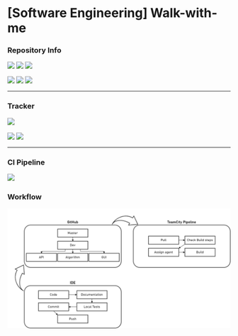 # [Software Engineering] Walk-with-me

### Repository Info
![](https://img.shields.io/badge/Website-In%20Work-red?style=for-the-badge&logo=React)
![](https://img.shields.io/badge/App-1.0-green?style=for-the-badge&logo=Android)
![](https://img.shields.io/badge/Backend-2.0-green?style=for-the-badge&logo=Java)

![](https://img.shields.io/badge/Build-Maven-purple?style=for-the-badge&logo=Apache%20Maven)
![](https://img.shields.io/badge/Deployment-Docker-blue?style=for-the-badge&logo=Docker)
![](https://img.shields.io/badge/Server-Ubuntu%2020.04%20LTS-orange?style=for-the-badge&logo=Ubuntu)
___
### Tracker
![](https://img.shields.io/github/last-commit/Kushurando/Software-Engineering-Walk-with-me/dev?style=for-the-badge)

![](https://img.shields.io/github/issues-raw/Kushurando/Software-Engineering-Walk-with-me?style=for-the-badge)
![](https://img.shields.io/github/issues-pr-raw/Kushurando/Software-Engineering-Walk-with-me?style=for-the-badge)
___
### CI Pipeline
![](https://img.shields.io/badge/CI/CD-TeamCity-green?style=for-the-badge&logo=Teamcity)

### Workflow
![](Documentation/Images/Workflow-WWM.png)